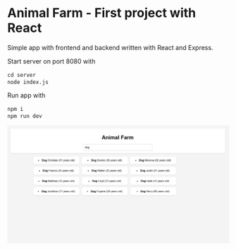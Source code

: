# Animal Farm - First project with React

Simple app with frontend and backend written with React and Express.

Start server on port 8080 with

```
cd server
node index.js
```

Run app with

```
npm i
npm run dev
```

![image](images/screenshot.png)
